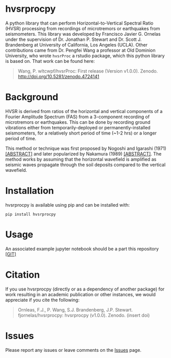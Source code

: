 # hvsrprocpy

A python library that can perform Horizontal-to-Vertical Spectral 
Ratio (HVSR) processing from recordings of microtremors or earthquakes from
seismometers. This library was developed by Francisco Javier G. Ornelas under the supervision
of Dr. Jonathan P. Stewart and Dr. Scott J. Brandenberg at University of California, Los Angeles (UCLA). 
Other contributions came from Dr. Pengfei Wang a professor at Old Dominion University, who wrote `hvsrProc` 
a rstudio package, which this python library is based on. That work can be found here:

>Wang, P. wltcwpf/hvsrProc: First release (Version v1.0.0). Zenodo. http://doi.org/10.5281/zenodo.4724141


# Background

HVSR is derived from ratios of the horizontal and vertical components
of a Fourier Amplitude Spectrum (FAS) from a 3-component recording of
microtremors or earthquakes. This can be done by recording ground vibrations either from
temporarily-deployed or permanently-installed seismometers, for a relatively short
period of time (~1-2 hrs) or a longer period of time.

This method or technique was first proposed by Nogoshi and Igarashi (1971) 
<a href="https://www.scirp.org/reference/referencespapers?referenceid=3100696" target="_blank">[ABSTRACT]</a> and 
later popularized by Nakamura (1989) <a href="https://trid.trb.org/View/294184" target="_blank">[ABSTRACT]</a>.
The method works by assuming that the horizontal wavefield is amplified as seismic waves propagate
through the soil deposits compared to the vertical wavefield.

# Installation

hvsrprocpy is available using pip and can be installed with:

`pip install hvsrprocpy`

# Usage

An associated example jupyter notebook should be a part this repository <a href="https://github.com/fjornelas/hvsrprocpy" target="_blank">[GIT]</a>

# Citation

If you use hvsrprocpy (directly or as a dependency of another package) for work resulting in an academic publication or
other instances, we would appreciate if you cite the following:

> Ornleas, F.J., P. Wang, S.J. Brandenberg, J.P. Stewart. fjornelas/hvsrprocpy: hvsrprocpy (v1.0.0). Zenodo. (insert doi) 

# Issues

Please report any issues or leave comments on the <a href="https://github.com/fjornelas/hvsrprocpy/issues" target="_blank">Issues</a> page.

